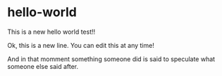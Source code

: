 # hello-world
This is a new hello world test!!

Ok, this is a new line. You can edit this at any time!

And in that momment something someone did is said to speculate what someone else said after.

